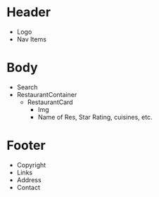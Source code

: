 # Header
  - Logo
  - Nav Items



# Body
  - Search
  - RestaurantContainer
    - RestaurantCard
      - Img
      - Name of Res, Star Rating, cuisines, etc.



# Footer
  - Copyright
  - Links
  - Address
  - Contact

 
